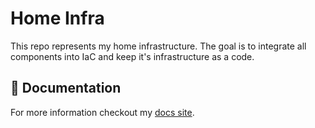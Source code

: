 # Home Infra

This repo represents my home infrastructure. The goal is to integrate all components into IaC and keep it's infrastructure as a code.

## :book: Documentation

For more information checkout my [docs site](https://vladimir-babichev.github.io/gitops-argocd/).
